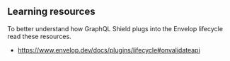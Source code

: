 ## Learning resources

To better understand how GraphQL Shield plugs into the Envelop lifecycle read these resources.

- https://www.envelop.dev/docs/plugins/lifecycle#onvalidateapi
